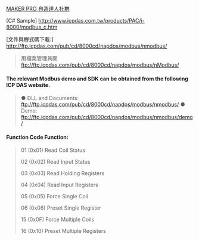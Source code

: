 


[MAKER PRO 自造達人社群](https://makerpro.cc/category/column/maker-electronics/)


[C# Sample]         http://www.icpdas.com.tw/products/PAC/i-8000/modbus_c.htm

[文件與程式碼下載:]   http://ftp.icpdas.com/pub/cd/8000cd/napdos/modbus/nmodbus/

> 用檔案管理員開      ftp://ftp.icpdas.com/pub/cd/8000cd/napdos/modbus/nModbus/ 

#### The relevant Modbus demo and SDK can be obtained from the following ICP DAS website.
> ● DLL and Documents:
ftp://ftp.icpdas.com/pub/cd/8000cd/napdos/modbus/nmodbus/
> ● Demo:
ftp://ftp.icpdas.com/pub/cd/8000cd/napdos/modbus/nmodbus/demo/


#### Function Code Function:
> 01 (0x01) Read Coil Status
> 
> 02 (0x02) Read Input Status
> 
> 03 (0x03) Read Holding Registers
> 
> 04 (0x04) Read Input Registers
> 
> 05 (0x05) Force Single Coil
> 
> 06 (0x06) Preset Single Register
> 
> 15 (0x0F) Force Multiple Coils
> 
> 16 (0x10) Preset Multiple Registers
